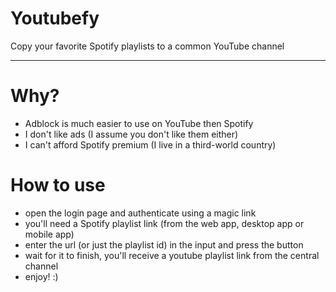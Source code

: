 # Youtubefy
Copy your favorite Spotify playlists to a common YouTube channel

---

# Why?
- Adblock is much easier to use on YouTube then Spotify
- I don't like ads (I assume you don't like them either)
- I can't afford Spotify premium (I live in a third-world country)

# How to use
- open the login page and authenticate using a magic link
- you'll need a Spotify playlist link (from the web app, desktop app or mobile app)
- enter the url (or just the playlist id) in the input and press the button
- wait for it to finish, you'll receive a youtube playlist link from the central channel
- enjoy! :)

# 
